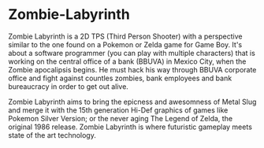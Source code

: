 Zombie-Labyrinth
================

Zombie Labyrinth is a 2D TPS (Third Person Shooter) with a perspective similar to the one found on a Pokemon or Zelda game for Game Boy. It's about a software programmer (you can play with multiple characters) that is working on the central office of a bank (BBUVA) in Mexico City, when the Zombie apocalipsis begins. He must hack his way through BBUVA corporate office and fight against countles zombies, bank employees and bank bureaucracy in order to get out alive.

Zombie Labyrinth aims to bring the epicness and awesomness of Metal Slug and merge it with the 15th generation Hi-Def graphics of games like Pokemon Silver Version; or the never aging The Legend of Zelda, the original 1986 release. Zombie Labyrinth is where futuristic gameplay meets state of the art technology.
